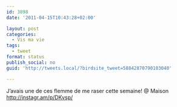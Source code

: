 ```yaml
---
id: 3898
date: '2011-04-15T10:43:28+02:00'

layout: post
categories:
  - Vis ma vie
tags:
  - tweet
format: status
publish_social: no
guid: 'http://tweets.local/?birdsite_tweet=58842870790103040'

---
```


J’avais une de ces flemme de me raser cette semaine! @ Maison http://instagr.am/p/DKvsp/